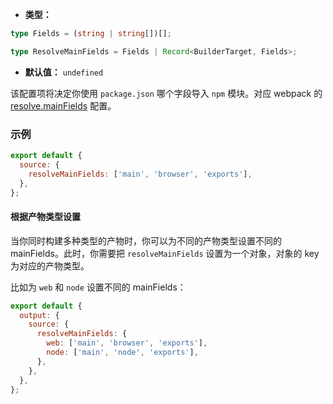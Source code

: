 - **类型：**

```ts
type Fields = (string | string[])[];

type ResolveMainFields = Fields | Record<BuilderTarget, Fields>;
```

- **默认值：** `undefined`

该配置项将决定你使用 `package.json` 哪个字段导入 `npm` 模块。对应 webpack 的 [resolve.mainFields](https://webpack.js.org/configuration/resolve/#resolvemainfields) 配置。

### 示例

```js
export default {
  source: {
    resolveMainFields: ['main', 'browser', 'exports'],
  },
};
```

#### 根据产物类型设置

当你同时构建多种类型的产物时，你可以为不同的产物类型设置不同的 mainFields。此时，你需要把 `resolveMainFields` 设置为一个对象，对象的 key 为对应的产物类型。

比如为 `web` 和 `node` 设置不同的 mainFields：

```js
export default {
  output: {
    source: {
      resolveMainFields: {
        web: ['main', 'browser', 'exports'],
        node: ['main', 'node', 'exports'],
      },
    },
  },
};
```
